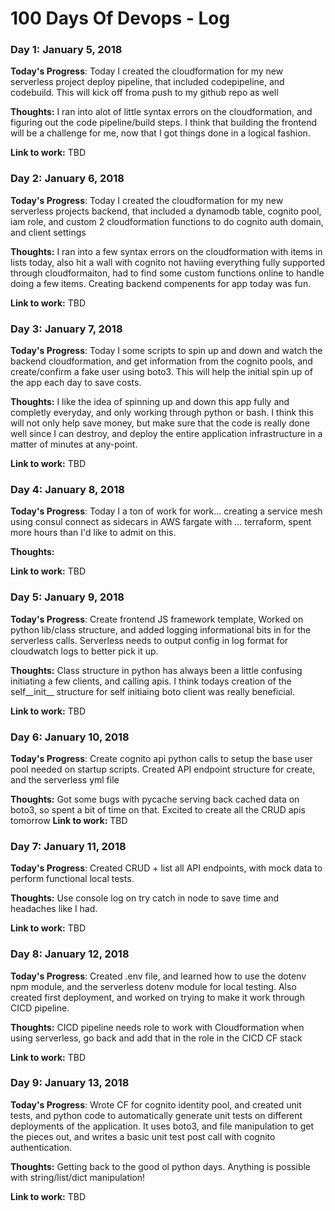 # 100 Days Of Devops - Log

### Day 1: January 5, 2018

**Today's Progress**: Today I created the cloudformation for my new serverless project deploy pipeline, that included codepipeline, and codebuild. This will kick off froma push to my github repo as well

**Thoughts:** I ran into alot of little syntax errors on the cloudformation, and figuring out the code pipeline/build steps. I think that building the frontend will be a challenge for me, now that I got things done in a logical fashion.

**Link to work:**  TBD

### Day 2: January 6, 2018

**Today's Progress**: Today I created the cloudformation for my new serverless projects backend, that included a dynamodb table, cognito pool, iam role, and custom 2 cloudformation functions to do cognito auth domain, and client settings

**Thoughts:** I ran into a few syntax errors on the cloudformation with items in lists today, also hit a wall with cognito not haviing everything fully supported through cloudformaiton, had to find some custom functions online to handle doing a few items. Creating backend compenents for app today was fun.

**Link to work:**  TBD


### Day 3: January 7, 2018

**Today's Progress**: Today I some scripts to spin up and down and watch the backend cloudformation, and get information from the cognito pools, and create/confirm a fake user using boto3. This will help the initial spin up of the app each day to save costs.

**Thoughts:** I like the idea of spinning up and down this app fully and completly everyday, and only working through python or bash. I think this will not only help save money, but make sure that the code is really done well since I can destroy, and deploy the entire application infrastructure in a matter of minutes at any-point. 

**Link to work:**  TBD

### Day 4: January 8, 2018

**Today's Progress**: Today I a ton of work for work... creating a service mesh using consul connect as sidecars in AWS fargate with ... terraform, spent more hours than I'd like to admit on this.

**Thoughts:** 

**Link to work:**  TBD

### Day 5: January 9, 2018

**Today's Progress**: Create frontend JS framework template, Worked on python lib/class structure, and added logging informational bits in for the serverless calls. Serverless needs to output config in log format for cloudwatch logs to better pick it up.

**Thoughts:** Class structure in python has always been a little confusing initiating a few clients, and calling apis. I think todays creation of the self__init__ structure for self initiaing boto client was really beneficial.

**Link to work:**  TBD

### Day 6: January 10, 2018

**Today's Progress**: Create cognito api python calls to setup the base user pool needed on startup scripts. Created API endpoint structure for create, and the serverless yml file

**Thoughts:** Got some bugs with pycache serving back cached data on boto3, so spent a bit of time on that. Excited to create all the CRUD apis tomorrow
**Link to work:**  TBD

### Day 7: January 11, 2018

**Today's Progress**: Created CRUD + list all API endpoints, with mock data to perform functional local tests.

**Thoughts:** Use console log on try catch in node to save time and headaches like I had.

**Link to work:**  TBD

### Day 8: January 12, 2018

**Today's Progress**: Created .env file, and learned how to use the dotenv npm module, and the serverless dotenv module for local testing. Also created first deployment, and worked on trying to make it work through CICD pipeline.

**Thoughts:** CICD pipeline needs role to work with Cloudformation when using serverless, go back and add that in the role in the CICD CF stack

**Link to work:**  TBD

### Day 9: January 13, 2018

**Today's Progress**: Wrote CF for cognito identity pool, and created unit tests, and python code to automatically generate unit tests on different deployments of the application. It uses boto3, and file manipulation to get the pieces out, and writes a basic unit test post call with cognito authentication.

**Thoughts:** Getting back to the good ol python days. Anything is possible with string/list/dict manipulation!

**Link to work:**  TBD